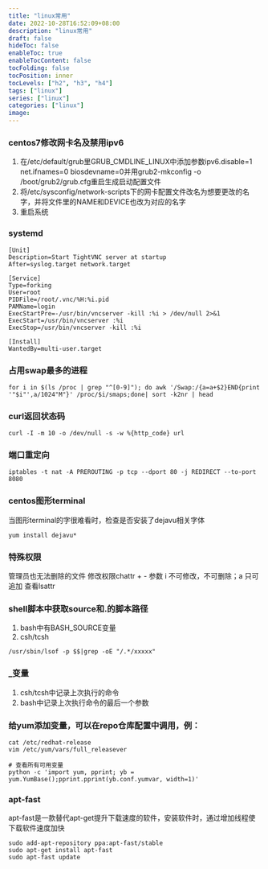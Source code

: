 ```yaml
---
title: "linux常用"
date: 2022-10-28T16:52:09+08:00
description: "linux常用"
draft: false
hideToc: false
enableToc: true
enableTocContent: false
tocFolding: false
tocPosition: inner
tocLevels: ["h2", "h3", "h4"]
tags: ["linux"]
series: ["linux"]
categories: ["linux"]
image:
---
```

### centos7修改网卡名及禁用ipv6
1. 在/etc/default/grub里GRUB_CMDLINE_LINUX中添加参数ipv6.disable=1 net.ifnames=0 biosdevname=0并用grub2-mkconfig -o /boot/grub2/grub.cfg重启生成启动配置文件
2. 将/etc/sysconfig/network-scripts下的网卡配置文件改名为想要更改的名字，并将文件里的NAME和DEVICE也改为对应的名字
3. 重启系统

### systemd
```
[Unit]
Description=Start TightVNC server at startup
After=syslog.target network.target

[Service]
Type=forking
User=root
PIDFile=/root/.vnc/%H:%i.pid
PAMName=login
ExecStartPre=-/usr/bin/vncserver -kill :%i > /dev/null 2>&1
ExecStart=/usr/bin/vncserver :%i
ExecStop=/usr/bin/vncserver -kill :%i

[Install]
WantedBy=multi-user.target
```

### 占用swap最多的进程
```
for i in $(ls /proc | grep "^[0-9]"); do awk '/Swap:/{a=a+$2}END{print '"$i"',a/1024"M"}' /proc/$i/smaps;done| sort -k2nr | head
```

### curl返回状态码
```
curl -I -m 10 -o /dev/null -s -w %{http_code} url
```

### 端口重定向
```
iptables -t nat -A PREROUTING -p tcp --dport 80 -j REDIRECT --to-port 8080
```

### centos图形terminal
当图形terminal的字很难看时，检查是否安装了dejavu相关字体
```
yum install dejavu*
```

### 特殊权限
管理员也无法删除的文件 
修改权限chattr + - 
参数  i 不可修改，不可删除；a 只可追加 
查看lsattr

### shell脚本中获取source和.的脚本路径
1. bash中有BASH_SOURCE变量
2. csh/tcsh
```
/usr/sbin/lsof -p $$|grep -oE "/.*/xxxxx"
```

### _变量
1. csh/tcsh中记录上次执行的命令
2. bash中记录上次执行命令的最后一个参数

### 给yum添加变量，可以在repo仓库配置中调用，例：
```
cat /etc/redhat-release 
vim /etc/yum/vars/full_releasever 

# 查看所有可用变量
python -c 'import yum, pprint; yb = yum.YumBase();pprint.pprint(yb.conf.yumvar, width=1)'
```
### apt-fast
apt-fast是一款替代apt-get提升下载速度的软件，安装软件时，通过增加线程使下载软件速度加快
```
sudo add-apt-repository ppa:apt-fast/stable
sudo apt-get install apt-fast
sudo apt-fast update
```